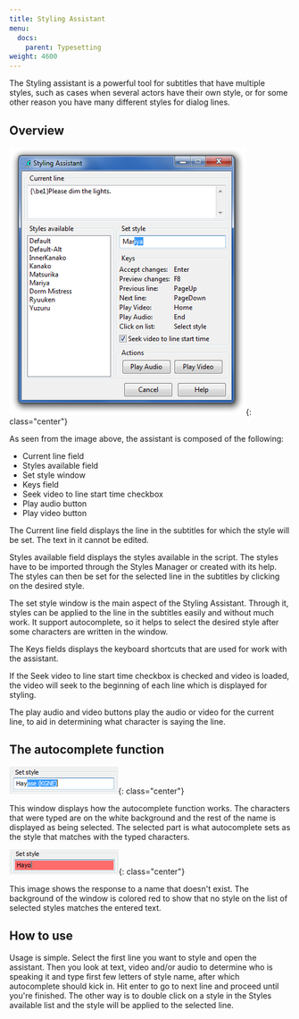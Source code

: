 ```yaml
---
title: Styling Assistant
menu:
  docs:
    parent: Typesetting
weight: 4600
---
```


The Styling assistant is a powerful tool for subtitles that have multiple
styles, such as cases when several actors have their own style, or for some
other reason you have many different styles for dialog lines.

## Overview  ##
![styling_assistant](/img/3.2/styling_assistant.png){: class="center"}

As seen from the image above, the assistant is composed of the following:

* Current line field
* Styles available field
* Set style window
* Keys field
* Seek video to line start time checkbox
* Play audio button
* Play video button

The Current line field displays the line in the subtitles for which the
style will be set. The text in it cannot be edited.

Styles available field displays the styles available in the script. The
styles have to be imported through the Styles Manager or created with its
help. The styles can then be set for the selected line in the subtitles by
clicking on the desired style.

The set style window is the main aspect of the Styling Assistant. Through
it, styles can be applied to the line in the subtitles easily and without
much work. It support autocomplete, so it helps to select the desired
style after some characters are written in the window.

The Keys fields displays the keyboard shortcuts that are used for work with
the assistant.

If the Seek video to line start time checkbox is checked and video is
loaded, the video will seek to the beginning of each line which is
displayed for styling.

The play audio and video buttons play the audio or video for the current
line, to aid in determining what character is saying the line.

## The autocomplete function  ##
![Styling_autocomplete](/img/3.2/Styling_autocomplete.png){: class="center"}

This window displays how the autocomplete function works. The characters
that were typed are on the white background and the rest of the name is
displayed as being selected. The selected part is what autocomplete sets as
the style that matches with the typed characters.

![Styling_invalid](/img/3.2/Styling_invalid.png){: class="center"}

This image shows the response to a name that doesn't exist. The background
of the window is colored red to show that no style on the list of selected
styles matches the entered text.


## How to use  ##
Usage is simple. Select the first line you want to style and open the
assistant. Then you look at text, video and/or audio to determine who is
speaking it and type first few letters of style name, after which
autocomplete should kick in. Hit enter to go to next line and proceed until
you're finished. The other way is to double click on a style in the Styles
available list and the style will be applied to the selected line.
